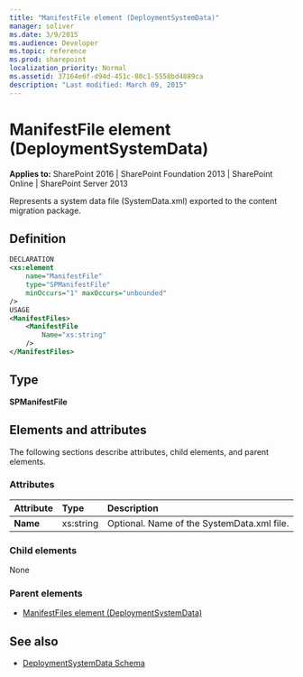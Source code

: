 ```yaml
---
title: "ManifestFile element (DeploymentSystemData)"
manager: soliver
ms.date: 3/9/2015
ms.audience: Developer
ms.topic: reference
ms.prod: sharepoint
localization_priority: Normal
ms.assetid: 37164e6f-d94d-451c-80c1-5558bd4889ca
description: "Last modified: March 09, 2015"
---
```


# ManifestFile element (DeploymentSystemData)

**Applies to:** SharePoint 2016 | SharePoint Foundation 2013 | SharePoint Online | SharePoint Server 2013
  
Represents a system data file (SystemData.xml) exported to the content migration package.

## Definition

```XML
DECLARATION
<xs:element 
    name="ManifestFile" 
    type="SPManifestFile" 
    minOccurs="1" maxOccurs="unbounded" 
/>
USAGE
<ManifestFiles>
    <ManifestFile
        Name="xs:string"
    />
</ManifestFiles>

```

## Type

**SPManifestFile**
  
## Elements and attributes

The following sections describe attributes, child elements, and parent elements.

### Attributes

|**Attribute**|**Type**|**Description**|
|:-----|:-----|:-----|
|**Name** <br/> |xs:string  <br/> |Optional. Name of the SystemData.xml file.  <br/> |
   
### Child elements

None
   
### Parent elements

- [ManifestFiles element (DeploymentSystemData)](manifestfiles-element-deploymentsystemdata.md)
   
## See also

- [DeploymentSystemData Schema](deploymentsystemdata-schema.md)

